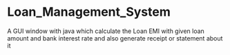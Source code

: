 # Loan_Management_System
A GUI window with java which calculate the Loan EMI with given loan amount and bank interest rate and also generate receipt or statement about it

